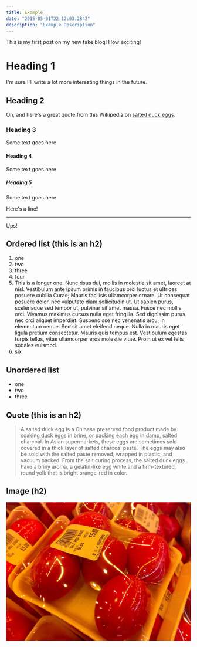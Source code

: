 ```yaml
---
title: Example
date: "2015-05-01T22:12:03.284Z"
description: "Example Description"
---
```


This is my first post on my new fake blog! How exciting!

# Heading 1

I'm sure I'll write a lot more interesting things in the future.

## Heading 2

Oh, and here's a great quote from this Wikipedia on
[salted duck eggs](http://en.wikipedia.org/wiki/Salted_duck_egg).

### Heading 3

Some text goes here

#### Heading 4

Some text goes here

##### Heading 5

Some text goes here

Here's a line!

---

Ups!

## Ordered list (this is an h2)

1. one
1. two
1. three
1. four
1. This is a longer one. Nunc risus dui, mollis in molestie sit amet, laoreet at nisl. Vestibulum ante ipsum primis in faucibus orci luctus et ultrices posuere cubilia Curae; Mauris facilisis ullamcorper ornare. Ut consequat posuere dolor, nec vulputate diam sollicitudin ut. Ut sapien purus, scelerisque sed tempor ut, pulvinar sit amet massa. Fusce nec mollis orci. Vivamus maximus cursus nulla eget fringilla. Sed dignissim purus nec orci aliquet imperdiet. Suspendisse nec venenatis arcu, in elementum neque. Sed sit amet eleifend neque. Nulla in mauris eget ligula pretium consectetur. Mauris quis tempus est. Vestibulum egestas turpis tellus, vitae ullamcorper eros molestie vitae. Proin ut ex vel felis sodales euismod.
1. six

## Unordered list

* one
* two
* three

## Quote (this is an h2)

> A salted duck egg is a Chinese preserved food product made by soaking duck
> eggs in brine, or packing each egg in damp, salted charcoal. In Asian
> supermarkets, these eggs are sometimes sold covered in a thick layer of salted
> charcoal paste. The eggs may also be sold with the salted paste removed,
> wrapped in plastic, and vacuum packed. From the salt curing process, the
> salted duck eggs have a briny aroma, a gelatin-like egg white and a
> firm-textured, round yolk that is bright orange-red in color.

## Image (h2)

![Chinese Salty Egg](./salty_egg.jpg)
